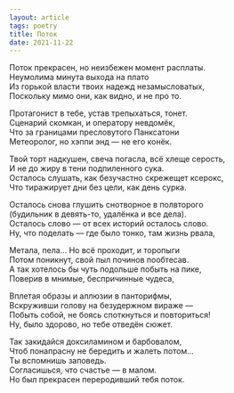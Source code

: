 ```yaml
---
layout: article
tags: poetry
title: Поток
date: 2021-11-22
---
```


Поток прекрасен, но неизбежен момент расплаты.<br>
Неумолима минута выхода на плато<br>
Из горькой власти твоих надежд незамысловатых,<br>
Поскольку мимо они, как видно, и не про то.<br>

Протагонист в тебе, устав трепыхаться, тонет.<br>
Сценарий скомкан, и оператору невдомёк,<br>
Что за границами пресловутого Панксатони<br>
Метеоролог, но хэппи энд — не его конёк.<br>

Твой торт надкушен, свеча погасла, всё хлеще серость,<br>
И не до жиру в тени подпиленного сука.<br>
Осталось слушать, как безучастно скрежещет ксерокс,<br>
Что тиражирует дни без цели, как день сурка.<br>

Осталось снова глушить снотворное в полвторого<br>
(будильник в девять-то, удалёнка и все дела).<br>
Осталось слово — от всех историй осталось слово.<br>
Ну, что поделать — где было тонко, там жизнь рвала,<br>

Метала, пела... Но всё проходит, и торопыги<br>
Потом поникнут, свой пыл починов пообтесав.<br>
А так хотелось бы чуть подольше побыть на пике,<br>
Поверив в мнимые, беспричинные чудеса,<br>

Вплетая образы и аллюзии в панторифмы,<br>
Вскруживши голову на безудержном вираже —<br>
Побыть собой, не боясь споткнуться и повториться!<br>
Ну, было здорово, но тебе отведён сюжет.<br>

Так закидайся доксиламином и барбовалом,<br>
Чтоб понапрасну не бередить и жалеть потом...<br>
Ты вспомнишь заповедь.<br>
Согласишься, что счастье — в малом.<br>
Но был прекрасен переродивший тебя поток.
